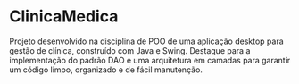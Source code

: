 # ClinicaMedica
Projeto desenvolvido na disciplina de POO de uma aplicação desktop para gestão de clínica, construído com Java e Swing. Destaque para a implementação do padrão DAO e uma arquitetura em camadas para garantir um código limpo, organizado e de fácil manutenção.

